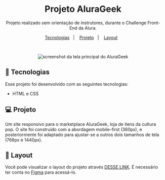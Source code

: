 <h1 align="center">Projeto AluraGeek</h1>

<p align="center">
Projeto realizado sem orientação de instrutores, durante o Challenge Front-End da Alura.
</p>

<p align="center">
  <a href="#-tecnologias">Tecnologias</a>&nbsp;&nbsp;&nbsp;|&nbsp;&nbsp;&nbsp;
  <a href="#-projeto">Projeto</a>&nbsp;&nbsp;&nbsp;|&nbsp;&nbsp;&nbsp;
  <a href="#-layout">Layout</a>&nbsp;&nbsp;&nbsp;
</p>

<br>

<p align="center">
  <img src='https://user-images.githubusercontent.com/116316476/214112462-7a9968a5-965d-4e61-bfbf-5403b13d49d9.png' alt='screenshot da tela principal do AluraGeek'>
</p>

## 🚀 Tecnologias

Esse projeto foi desenvolvido com as seguintes tecnologias:

- HTML e CSS

## 💻 Projeto

Um site responsivo para o marketplace AluraGeek, loja de itens da cultura pop. 
O site foi construído com a abordagem mobile-first (360px), e posteriormente foi adaptado para ajustar-se a outros dois tamanhos de tela (768px e 1440px).

## 🔖 Layout

Você pode visualizar o layout do projeto através [DESSE LINK](https://www.figma.com/file/fR9qvy3gU53s2q5efeMpy9/AluraGeek---Challenge?node-id=0%3A1). É necessário ter conta no [Figma](https://figma.com) para acessá-lo.

